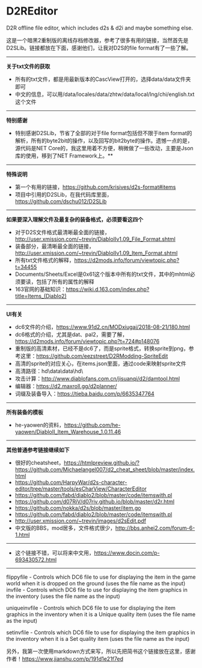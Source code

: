 # D2REditor
D2R offline file editor, which includes d2s &amp; d2i and maybe something else.

这是一个暗黑2重制版的离线存档修改器，参考了很多有用的链接，当然首先是D2SLib。链接都放在下面，感谢他们，让我对D2S的file format有了一些了解。

---
**关于txt文件的获取**
- 所有的txt文件，都是用最新版本的CascView打开的，选择data/data文件夹即可
- 中文的信息，可以用/data/locales/data/zhtw/data/local/lng/chi/english.txt这个文件

---
**特别感谢**
- 特别感谢D2SLib，节省了全部的对于file format包括但不限于item format的解析，所有的byte2bit的操作，以及回写的bit2byte的操作。遗憾一点的是，源代码是NET Core的，我这里用着不方便，稍微做了一些改动，主要是Json库的使用，移到了NET Framework上。**

---
**特殊说明**
- 第一个有用的链接，https://github.com/krisives/d2s-format#items
- 项目中引用的D2SLib，在我代码库里面，https://github.com/dschu012/D2SLib

---
**如果要深入理解文件及最复杂的装备格式，必须要看这四个**
- 对于D2S文件格式最清晰最全面的链接，http://user.xmission.com/~trevin/DiabloIIv1.09_File_Format.shtml
- 装备部分，最清晰最全面的链接，http://user.xmission.com/~trevin/DiabloIIv1.09_Item_Format.shtml
- 所有txt文件格式的解释，https://d2mods.info/forum/viewtopic.php?t=34455
- Documents/Sheets/Excel是0x61这个版本中所有的txt文件，其中的mhtml必须要读，包括了所有的属性的解释
- 163官网的基础知识：https://wiki.d.163.com/index.php?title=Items_(Diablo2)
---

**UI有关**
- dc6文件的介绍，https://www.91d2.cn/MODxiugai/2018-08-21/180.html
- dc6格式的介绍，尤其是dat、pal2，需要了解，https://d2mods.info/forum/viewtopic.php?t=724#p148076
- 重制版的高清素材，已经不是dc6了，而是sprite格式，转换sprite到png，参考这里：https://github.com/eezstreet/D2RModding-SpriteEdit
- 高清的sprite的对应关心，在items.json里面，通过code来映射sprite文件
- 高清路径：hd\data\data\hd\
- 攻击计算：http://www.diablofans.com.cn/jisuanqi/d2/damtool.html
- 编辑器：https://d2.maxroll.gg/d2planner/
- 词缀及装备导入：https://tieba.baidu.com/p/6635347764

---

**所有装备的模板**
- he-yaowen的资料，https://github.com/he-yaowen/DiabloII_Item_Warehouse_1.0.11.46

---
**其他普通参考链接继续如下**
- 很好的cheatsheet，https://htmlpreview.github.io/?https://github.com/Michaelangel007/d2_cheat_sheet/blob/master/index.html
- https://github.com/HarpyWar/d2s-character-editor/tree/master/tools/esCharView/CharacterEditor
- https://github.com/fabd/diablo2/blob/master/code/itemswith.pl
- https://github.com/d07RiV/d07riv.github.io/blob/master/d2r.html
- https://github.com/nokka/d2s/blob/master/item.go
- https://github.com/fabd/diablo2/blob/master/code/itemswith.pl
- http://user.xmission.com/~trevin/images/d2sEdit.pdf
- 中文版的BBS，mod居多，文件格式很少，http://bbs.anhei2.com/forum-6-1.html

---
- 这个链接不错，可以将来中文用，https://www.docin.com/p-693430572.html
---

flippyfile - Controls which DC6 file to use for displaying the item in the game world when it is dropped on the ground (uses the file name as the input)
invfile - Controls which DC6 file to use for displaying the item graphics in the inventory (uses the file name as the input)

uniqueinvfile - Controls which DC6 file to use for displaying the item graphics in the inventory when it is a Unique quality item (uses the file name as the input)

setinvfile - Controls which DC6 file to use for displaying the item graphics in the inventory when it is a Set quality item (uses the file name as the input)


另外，我第一次使用markdown方式来写，所以先把简书这个链接放在这里，感谢作者！https://www.jianshu.com/p/191d1e21f7ed
